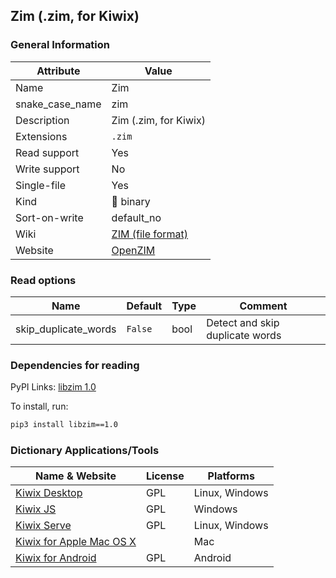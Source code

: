 ## Zim (.zim, for Kiwix)

### General Information

| Attribute       | Value                                                                  |
| --------------- | ---------------------------------------------------------------------- |
| Name            | Zim                                                                    |
| snake_case_name | zim                                                                    |
| Description     | Zim (.zim, for Kiwix)                                                  |
| Extensions      | `.zim`                                                                 |
| Read support    | Yes                                                                    |
| Write support   | No                                                                     |
| Single-file     | Yes                                                                    |
| Kind            | 🔢 binary                                                               |
| Sort-on-write   | default_no                                                             |
| Wiki            | [ZIM (file format)](<https://en.wikipedia.org/wiki/ZIM_(file_format)>) |
| Website         | [OpenZIM](https://wiki.openzim.org/wiki/OpenZIM)                       |

### Read options

| Name                 | Default | Type | Comment                         |
| -------------------- | ------- | ---- | ------------------------------- |
| skip_duplicate_words | `False` | bool | Detect and skip duplicate words |

### Dependencies for reading

PyPI Links: [libzim 1.0](https://pypi.org/project/libzim/1.0)

To install, run:

```sh
pip3 install libzim==1.0
```


### Dictionary Applications/Tools

| Name & Website                                              | License | Platforms      |
| ----------------------------------------------------------- | ------- | -------------- |
| [Kiwix Desktop](https://github.com/kiwix/kiwix-desktop)     | GPL     | Linux, Windows |
| [Kiwix JS](https://github.com/kiwix/kiwix-js)               | GPL     | Windows        |
| [Kiwix Serve](https://github.com/kiwix/kiwix-tools)         | GPL     | Linux, Windows |
| [Kiwix for Apple Mac OS X](macos.kiwix.org)                 |         | Mac            |
| [Kiwix for Android](https://github.com/kiwix/kiwix-android) | GPL     | Android        |

